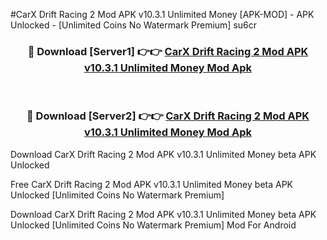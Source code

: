 #CarX Drift Racing 2 Mod APK v10.3.1 Unlimited Money [APK-MOD] - APK Unlocked - [Unlimited Coins No Watermark Premium] su6cr



<div align="center">

<h3>🔴 Download [Server1] 👉👉 <a href="https://momento.my/?title=CarX_Drift_Racing_2_Mod_APK_v10.3.1_Unlimited_Money">CarX Drift Racing 2 Mod APK v10.3.1 Unlimited Money Mod Apk</a></h3><br>

<h3>🔴 Download [Server2] 👉👉 <a href="https://momento.my/?title=CarX_Drift_Racing_2_Mod_APK_v10.3.1_Unlimited_Money">CarX Drift Racing 2 Mod APK v10.3.1 Unlimited Money Mod Apk</a></h3>
</div>



Download CarX Drift Racing 2 Mod APK v10.3.1 Unlimited Money beta APK Unlocked

Free CarX Drift Racing 2 Mod APK v10.3.1 Unlimited Money beta APK Unlocked [Unlimited Coins No Watermark Premium]

Download CarX Drift Racing 2 Mod APK v10.3.1 Unlimited Money beta APK Unlocked [Unlimited Coins No Watermark Premium] Mod For Android
